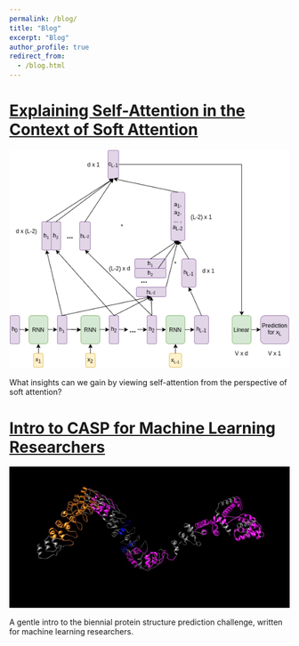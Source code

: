 ```yaml
---
permalink: /blog/
title: "Blog"
excerpt: "Blog"
author_profile: true
redirect_from:  
  - /blog.html
---
```

# [Explaining Self-Attention in the Context of Soft Attention](https://medium.com/deep-learning-for-protein-design/explaining-self-attention-in-the-context-of-soft-attention-9cec05a63349?source=friends_link&sk=5f81d55cdf601cde7f11614621525f4f)
![](/images/soft_attention.png)
 
What insights can we gain by viewing self-attention from the perspective of soft attention?
# [Intro to CASP for Machine Learning Researchers](https://medium.com/deep-learning-for-protein-design/intro-to-casp-for-machine-learning-researchers-b73fb87136b7?source=friends_link&sk=3128b9f957824dabafdd5185f04036e3)
![](/images/protein.png)

A gentle intro to the biennial protein structure prediction challenge, written for machine learning researchers.

